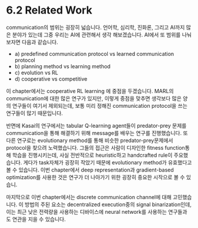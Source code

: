# 6.2 Related Work

communication의 범위는 굉장히 넓습니다. 언어학, 심리학, 진화론, 그리고 AI까지 많은 분야가 있는데 그중 우리는 AI에 관련해서 생각 해보겠습니다. AI에서 또 범위를 나눠보자면 다음과 같습니다. 

* a\) predefined communication protocol vs learned communication protocol
* b\) planning method vs learning method 
* c\) evolution vs RL
* d\) cooperative vs competitive

이 chapter에서는 cooperative RL learning 에 중점을 두겠습니다. MARL의 communication에 대한 많은 연구가 있지만, 이렇게 중점을 맞추면 생각보다 많은 양의 연구들이 여기서 제외되는데, 보통 미리 정해진 communication protocol을 쓰는 연구들이 많기 때문입니다.

반면에 Kasai의 연구에서는 tabular Q-learning agent들이 predator-prey 문제를 communication을 통해 해결하기 위해 message를 배우는 연구를 진행했습니다. 또 다른 연구로는 evolutionary method를 통해 비슷한 predator-prey문제에서 protocol을 찾으려 노력했습니다. 그들의 접근은 사람이 디자인한 fitness function통해 학습을 진행시키는데, 사실 전반적으로 heuristic하고 handcrafted rule이 주요했습니다. 게다가 task자체가 굉장히 작았기 때문에 evolutionary method가 유효했다고 볼 수 있습니다. 이번 chapter에서 deep representation과 gradient-based optimization를 사용한 것은 연구가 더 나아가기 위한 굉장히 중요한 시작으로 볼 수 있습니. 

마지막으로 이번 chapter에서는 discrete communication channel에 대해 고민했습니다. 이 방법의 주된 요소는 decentralized execution중의 signal binarization인데, 이는 최근 낮은 전력량을 사용하는 디바이스에 neural network를 사용하는 연구들과도 연관을 지을 수 있습니다.

